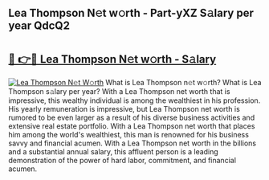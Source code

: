 ## Lea Thompson N𝚎t w𝚘rth - Part-yXZ S𝚊lary per year QdcQ2

# <h2><a href="http://gc2max.nevu.top/?p=Lea+Thompson">🔗 👉🔴 Lea Thompson N𝚎t w𝚘rth - S𝚊lary</a></h2>

[![Lea Thompson N𝚎t W𝚘rth](https://i.imgur.com/Oavwk0R.jpeg)](http://gc2max.nevu.top/?p=Lea+Thompson)
What is Lea Thompson n𝚎t w𝚘rth? What is Lea Thompson s𝚊lary per year?
With a Lea Thompson net worth that is impressive, this wealthy individual is among the wealthiest in his profession. His yearly remuneration is impressive, but Lea Thompson net worth is rumored to be even larger as a result of his diverse business activities and extensive real estate portfolio. With a Lea Thompson net worth that places him among the world's wealthiest, this man is renowned for his business savvy and financial acumen. With a Lea Thompson net worth in the billions and a substantial annual salary, this affluent person is a leading demonstration of the power of hard labor, commitment, and financial acumen.
